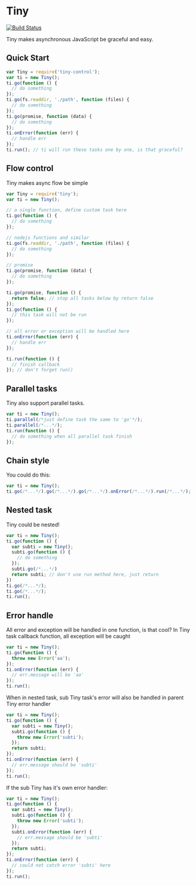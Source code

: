# Tiny

[![Build Status](https://travis-ci.org/iMumuMua/tiny.svg)](https://travis-ci.org/iMumuMua/tiny)

Tiny makes asynchronous JavaScript be graceful and easy.

## Quick Start
```javascript
var Tiny = require('tiny-control');
var ti = new Tiny();
ti.go(function () {
  // do something
});
ti.go(fs.readdir, './path', function (files) {
  // do something
});
ti.go(promise, function (data) {
  // do something
});
ti.onError(function (err) {
  // handle err
});
ti.run(); // ti will run these tasks one by one, is that graceful?
```

## Flow control
Tiny makes async flow be simple
```javascript
var Tiny = require('tiny');
var ti = new Tiny();

// a single function, define custom task here
ti.go(function () {
  // do something
});

// nodejs functions and similar
ti.go(fs.readdir, './path', function (files) {
  // do something
});

// promise
ti.go(promise, function (data) {
  // do something
});

ti.go(promise, function () {
  return false; // stop all tasks below by return false
});
ti.go(function () {
  // this task will not be run
});

// all error or exception will be handled here
ti.onError(function (err) {
  // handle err
});

ti.run(function () {
  // finish callback
}); // don't forget run()
```

## Parallel tasks
Tiny also support parallel tasks.
```javascript
var ti = new Tiny();
ti.parallel(/*just define task the same to 'go'*/);
ti.parallel(/*...*/);
ti.run(function () {
  // do something when all parallel task finish
});
```

## Chain style
You could do this:
```javascript
var ti = new Tiny();
ti.go(/*...*/).go(/*...*/).go(/*...*/).onError(/*...*/).run(/*...*/);
```

## Nested task
Tiny could be nested!
```javascript
var ti = new Tiny();
ti.go(function () {
  var subti = new Tiny();
  subti.go(function () {
    // do something
  });
  subti.go(/*...*/)
  return subti; // don't use run method here, just return
})
ti.go(/*...*/);
ti.go(/*...*/);
ti.run();
```

## Error handle
All error and exception will be handled in one function, is that cool?
In Tiny task callback function, all exception will be caught
```javascript
var ti = new Tiny();
ti.go(function () {
  throw new Error('aa');
});
ti.onError(function (err) {
  // err.message will be 'aa'
});
ti.run();
```

When in nested task, sub Tiny task's error will also be handled in parent Tiny error handler
```javascript
var ti = new Tiny();
ti.go(function () {
  var subti = new Tiny();
  subti.go(function () {
    throw new Error('subti');
  });
  return subti;
});
ti.onError(function (err) {
  // err.message should be 'subti'
});
ti.run();
```
If the sub Tiny has it's own error handler:
```javascript
var ti = new Tiny();
ti.go(function () {
  var subti = new Tiny();
  subti.go(function () {
    throw new Error('subti');
  });
  subti.onError(function (err) {
    // err.message should be 'subti'
  });
  return subti;
});
ti.onError(function (err) {
  // could not catch error 'subti' here
});
ti.run();
```
